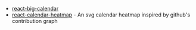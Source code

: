 - [react-big-calendar](https://github.com/jquense/react-big-calendar)
- [react-calendar-heatmap](https://github.com/kevinsqi/react-calendar-heatmap) - An svg calendar heatmap inspired by github's contribution graph
